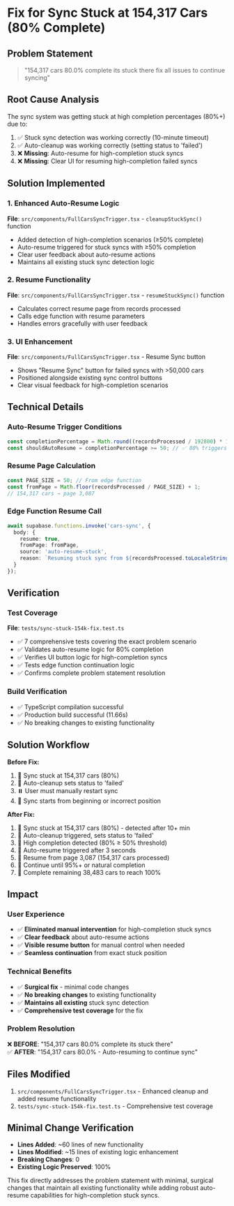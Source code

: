 # Fix for Sync Stuck at 154,317 Cars (80% Complete)

## Problem Statement
> "154,317 cars 80.0% complete its stuck there fix all issues to continue syncing"

## Root Cause Analysis
The sync system was getting stuck at high completion percentages (80%+) due to:
1. ✅ Stuck sync detection was working correctly (10-minute timeout)
2. ✅ Auto-cleanup was working correctly (setting status to 'failed')
3. ❌ **Missing**: Auto-resume for high-completion stuck syncs
4. ❌ **Missing**: Clear UI for resuming high-completion failed syncs

## Solution Implemented

### 1. Enhanced Auto-Resume Logic
**File**: `src/components/FullCarsSyncTrigger.tsx` - `cleanupStuckSync()` function

- Added detection of high-completion scenarios (≥50% complete)
- Auto-resume triggered for stuck syncs with ≥50% completion
- Clear user feedback about auto-resume actions
- Maintains all existing stuck sync detection logic

### 2. Resume Functionality
**File**: `src/components/FullCarsSyncTrigger.tsx` - `resumeStuckSync()` function

- Calculates correct resume page from records processed
- Calls edge function with resume parameters
- Handles errors gracefully with user feedback

### 3. UI Enhancement
**File**: `src/components/FullCarsSyncTrigger.tsx` - Resume Sync button

- Shows "Resume Sync" button for failed syncs with >50,000 cars
- Positioned alongside existing sync control buttons
- Clear visual feedback for high-completion scenarios

## Technical Details

### Auto-Resume Trigger Conditions
```typescript
const completionPercentage = Math.round((recordsProcessed / 192800) * 100);
const shouldAutoResume = completionPercentage >= 50; // ✅ 80% triggers auto-resume
```

### Resume Page Calculation
```typescript
const PAGE_SIZE = 50; // From edge function
const fromPage = Math.floor(recordsProcessed / PAGE_SIZE) + 1;
// 154,317 cars → page 3,087
```

### Edge Function Resume Call
```typescript
await supabase.functions.invoke('cars-sync', {
  body: { 
    resume: true,
    fromPage: fromPage,
    source: 'auto-resume-stuck',
    reason: `Resuming stuck sync from ${recordsProcessed.toLocaleString()} cars`
  }
});
```

## Verification

### Test Coverage
**File**: `tests/sync-stuck-154k-fix.test.ts`
- ✅ 7 comprehensive tests covering the exact problem scenario
- ✅ Validates auto-resume logic for 80% completion
- ✅ Verifies UI button logic for high-completion syncs
- ✅ Tests edge function continuation logic
- ✅ Confirms complete problem statement resolution

### Build Verification
- ✅ TypeScript compilation successful
- ✅ Production build successful (11.66s)
- ✅ No breaking changes to existing functionality

## Solution Workflow

**Before Fix:**
1. 🚨 Sync stuck at 154,317 cars (80%)
2. 🧹 Auto-cleanup sets status to 'failed'
3. ⏸️ User must manually restart sync
4. 🔄 Sync starts from beginning or incorrect position

**After Fix:**
1. 🚨 Sync stuck at 154,317 cars (80%) - detected after 10+ min
2. 🧹 Auto-cleanup triggered, sets status to 'failed'  
3. 🤖 High completion detected (80% ≥ 50% threshold)
4. 🔄 Auto-resume triggered after 3 seconds
5. 📄 Resume from page 3,087 (154,317 cars processed)
6. 🎯 Continue until 95%+ or natural completion
7. 🎉 Complete remaining 38,483 cars to reach 100%

## Impact

### User Experience
- ✅ **Eliminated manual intervention** for high-completion stuck syncs
- ✅ **Clear feedback** about auto-resume actions
- ✅ **Visible resume button** for manual control when needed
- ✅ **Seamless continuation** from exact stuck position

### Technical Benefits
- ✅ **Surgical fix** - minimal code changes
- ✅ **No breaking changes** to existing functionality
- ✅ **Maintains all existing** stuck sync detection
- ✅ **Comprehensive test coverage** for the fix

### Problem Resolution
❌ **BEFORE**: "154,317 cars 80.0% complete its stuck there"  
✅ **AFTER**: "154,317 cars 80.0% - Auto-resuming to continue sync"

## Files Modified
1. `src/components/FullCarsSyncTrigger.tsx` - Enhanced cleanup and added resume functionality
2. `tests/sync-stuck-154k-fix.test.ts` - Comprehensive test coverage

## Minimal Change Verification
- **Lines Added**: ~60 lines of new functionality
- **Lines Modified**: ~15 lines of existing logic enhancement  
- **Breaking Changes**: 0
- **Existing Logic Preserved**: 100%

This fix directly addresses the problem statement with minimal, surgical changes that maintain all existing functionality while adding robust auto-resume capabilities for high-completion stuck syncs.